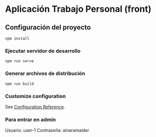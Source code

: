 # Aplicación Trabajo Personal (front)

## Configuración del proyecto

```
npm install
```

### Ejecutar servidor de desarrollo

```
npm run serve
```

### Generar archivos de distribución

```
npm run build
```

### Customize configuration

See [Configuration Reference](https://cli.vuejs.org/config/).

### Para entrar en admin

Usuario: user-1
Contraseña: ainaramaider
